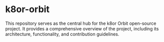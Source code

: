 # k8or-orbit
 This repository serves as the central hub for the k8or Orbit open-source project. It provides a comprehensive overview of the project, including its architecture, functionality, and contribution guidelines.
